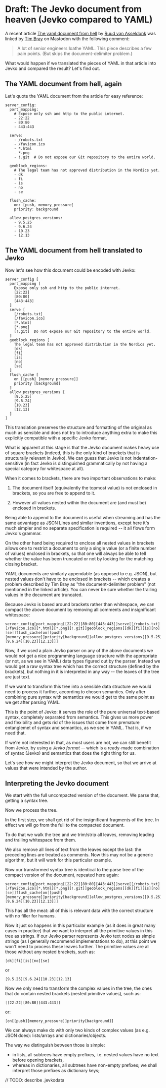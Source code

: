 # Draft: The Jevko document from heaven (Jevko compared to YAML)

A recent article [The yaml document from hell](https://ruudvanasseldonk.com/2023/01/11/the-yaml-document-from-hell) by [Ruud van Asseldonk](https://ruudvanasseldonk.com/) was linked by [Tim Bray](https://hachyderm.io/@timbray/109684432097093279) on Mastodon with the following comment:

> A lot of senior engineers loathe YAML. This piece describes a few pain points. (But skips the document-delimiter problem.)

What would happen if we translated the pieces of YAML in that article into Jevko and compared the result? Let's find out.

## The YAML document from hell, again

Let's quote the YAML document from the article for easy reference:

```
server_config:
  port_mapping:
    # Expose only ssh and http to the public internet.
    - 22:22
    - 80:80
    - 443:443

  serve:
    - /robots.txt
    - /favicon.ico
    - *.html
    - *.png
    - !.git  # Do not expose our Git repository to the entire world.

  geoblock_regions:
    # The legal team has not approved distribution in the Nordics yet.
    - dk
    - fi
    - is
    - no
    - se

  flush_cache:
    on: [push, memory_pressure]
    priority: background

  allow_postgres_versions:
    - 9.5.25
    - 9.6.24
    - 10.23
    - 12.13
```

## The YAML document from hell translated to Jevko

Now let's see how this document could be encoded with Jevko:

```
server_config [
  port_mapping [
    Expose only ssh and http to the public internet.
    [22:22]
    [80:80]
    [443:443]
  ]
  serve [
    [/robots.txt]
    [/favicon.ico]
    [*.html]
    [*.png]
    [!.git]  Do not expose our Git repository to the entire world.
  ]
  geoblock_regions [
    The legal team has not approved distribution in the Nordics yet.
    [dk]
    [fi]
    [is]
    [no]
    [se]
  ]
  flush_cache [
    on [[push] [memory_pressure]]
    priority [background]
  ]
  allow_postgres_versions [
    [9.5.25]
    [9.6.24]
    [10.23]
    [12.13]
  ]
]
```

This translation preserves the structure and formatting of the original as much as sensible and does not try to introduce anything extra to make this explicitly compatible with a specific Jevko format.

What is apparent at this stage is that the Jevko document makes heavy use of square brackets (indeed, this is the only kind of brackets that is structurally relevant in Jevko). We can guess that Jevko is not indentation-sensitive (in fact Jevko is distinguished grammatically by not having a special category for whitespace at all). 

When it comes to brackets, there are two important observations to make:

1. The document itself (equivalently the topmost value) is not enclosed in brackets, so you are free to append to it.

2. However all values nested within the document are (and must be) enclosed in brackets.

Being able to append to the document is useful when streaming and has the same advantage as JSON Lines and similar inventions, except here it's much simpler and no separate specification is required -- it all flows form Jevko's grammar.

On the other hand being required to enclose all nested values in brackets allows one to restrict a document to only a single value (or a finite number of values) enclosed in brackets, so that one will always be able to tell whether the value has been truncated or not by looking for the matching closing bracket.

YAML documents are similarly appendable (as opposed to e.g. JSON), but nested values don't have to be enclosed in brackets -- which creates a problem described by Tim Bray as "the document-delimiter problem" (not mentioned in the linked article). You can never be sure whether the trailing values in the document are truncated.

Because Jevko is based around brackets rather than whitespace, we can compact the above document by removing all comments and insignificant whitespace:

```
server_config[port_mapping[[22:22][80:80][443:443]]serve[[/robots.txt][/favicon.ico][*.html][*.png][!.git]]geoblock_regions[[dk][fi][is][no][se]]flush_cache[on[[push][memory_pressure]]priority[background]]allow_postgres_versions[[9.5.25][9.6.24][10.23][12.13]]]
```

Now, if we used a plain Jevko parser on any of the above documents we would not get a nice programming language structure with the appropriate (or not, as we see in YAML) data types figured out by the parser. Instead we would get a raw syntax tree which has the correct structure (defined by the brackets), but nothing in it is interpreted in any way -- the leaves of the tree are just text.

If we want to transform this tree into a sensible data structure we would need to process it further, according to chosen semantics. Only after combining pure syntax with semantics we would get to the same point as we get after parsing YAML.

This is the point of Jevko: it serves the role of the pure universal text-based syntax, completely separated from semantics. This gives us more power and flexibility and gets rid of the issues that come from premature entanglemet of syntax and semantics, as we see in YAML. That is, if we need that.

If we're not interested in that, as most users are not, we can still benefit from Jevko, by using a *Jevko format* -- which is a ready-made combination of syntax (Jevko) and semantics that does the right thing for us.

Let's see how we might interpret the Jevko document, so that we arrive at values that were intended by the author.

## Interpreting the Jevko document

We start with the full uncompacted version of the document. We parse that, getting a syntax tree.

Now we process the tree.

In the first step, we shall get rid of the insignificant fragments of the tree. In effect we will go from the full to the compacted document.

To do that we walk the tree and we trim/strip all leaves, removing leading and trailing whitespace from them.

We also remove all lines of text from the leaves except the last: the preceding lines are treated as comments. Now this may not be a generic algorithm, but it will work for this particular example.

Now our transformed syntax tree is identical to the parse tree of the compact version of the document, repeated here again:

```
server_config[port_mapping[[22:22][80:80][443:443]]serve[[/robots.txt][/favicon.ico][*.html][*.png][!.git]]geoblock_regions[[dk][fi][is][no][se]]flush_cache[on[[push][memory_pressure]]priority[background]]allow_postgres_versions[[9.5.25][9.6.24][10.23][12.13]]]
```

This has all the meat: all of this is relevant data with the correct structure with no filler for humans.

Now it just so happens in this particular example (as it does in great many cases in practice) that we want to interpret all the primitive values in this tree as strings. If our Jevko parser represents Jevko text nodes as simple strings (as I generally recommend implementations to do), at this point we won't need to process these leaves further. The primitive values are all those without any nested brackets, such as:

```
[dk][fi][is][no][se]
```

or

```
[9.5.25][9.6.24][10.23][12.13]
```

Now we only need to transform the complex values in the tree, the ones that do contain nested brackets (nested primitive values), such as:

```
[[22:22][80:80][443:443]]
```

or:

```
[on[[push][memory_pressure]]priority[background]]
```

We can always make do with only two kinds of complex values (as e.g. JSON does): lists/arrays and dictionaries/objects.

The way we distinguish between those is simple:

* in lists, all subtrees have empty prefixes, i.e. nested values have no text before opening brackets,
* whereas in dictionaries, all subtrees have non-empty prefixes; we shall interpret those prefixes as dictionary keys;


// TODO: describe .jevkodata